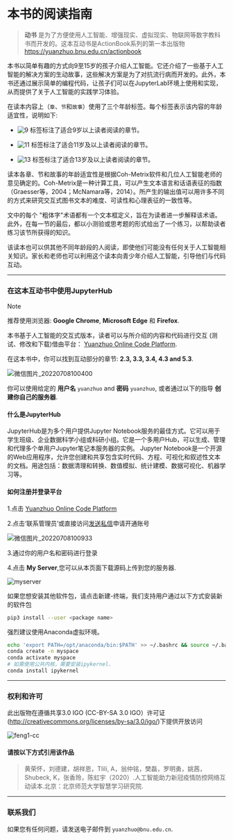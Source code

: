 # 本书的阅读指南

> **动书** 是为了方便使用人工智能、增强现实、虚拟现实、物联网等数字教科书而开发的。这本互动书是ActionBook系列的第一本出版物 <https://yuanzhuo.bnu.edu.cn/actionbook>

本书以简单有趣的方式向9至15岁的孩子介绍人工智能。它还介绍了一些基于人工智能的解决方案的生动故事，这些解决方案是为了对抗流行病而开发的。此外，本书还通过展示简单的编程代码，让孩子们可以在JupyterLab环境上使用和实现，从而提供了关于人工智能的实践学习体验。

在读本内容上（`章`、`节`和`故事`）使用了三个年龄标签。每个标签表示该内容的年龄适宜性，说明如下:

- ![9](https://img.shields.io/badge/Age-9%2B-brightgreen) 标签标注了适合9岁以上读者阅读的章节。

- ![11](https://img.shields.io/badge/Age-11%2B-blueviolet) 标签标注了适合11岁及以上读者阅读的章节。

- ![13](https://img.shields.io/badge/Age-13%2B-9cf) 标签标注了适合13岁及以上读者阅读的章节。

读本各章、节和故事的年龄适宜性是根据Coh-Metrix软件和几位人工智能老师的意见确定的。Coh-Metrix是一种计算工具，可以产生文本语言和话语表征的指数（Graesser等，2004；McNamara等，2014）。所产生的输出值可以用许多不同的方式来研究交互式图书文本的难度、可读性和心理表征的一致性等。

文中的每个 "粗体字"术语都有一个文本框定义，旨在为读者进一步解释该术语。此外，在每一节的最后，都以小测验或思考题的形式给出了一个练习，以帮助读者练习该节所获得的知识。
  
该读本也可以供其他不同年龄段的人阅读，即使他们可能没有任何关于人工智能相关知识。家长和老师也可以利用这个读本向青少年介绍人工智能，引导他们与代码互动。

---

### 在这本互动书中使用JupyterHub

> [!NOTE]
> 推荐使用浏览器: **Google Chrome**, **Microsoft Edge** 和 **Firefox**.

本书基于人工智能的交互式版本，读者可以与所介绍的内容和代码进行交互 (测试、修改和下载)借由平台： [Yuanzhuo Online Code Platform](https://code.yuanzhuo.bnu.edu.cn/).

在这本书中，你可以找到互动部分的章节: **2.3, 3.3, 3.4, 4.3 and 5.3**.

![微信图片_20220708100400](https://md.hass.live/%E5%BE%AE%E4%BF%A1%E5%9B%BE%E7%89%87_20220708100400.png)

你可以使用给定的 **用户名** `yuanzhuo` and **密码** `yuanzhuo`, 或者通过以下的指导 **创建你自己的服务器**.

#### 什么是JupyterHub

JupyterHub是为多个用户提供Jupyter Notebook服务的最佳方式。它可以用于学生班级、企业数据科学小组或科研小组。它是一个多用户Hub，可以生成、管理和代理多个单用户Jupyter笔记本服务器的实例。
Jupyter Notebook是一个开源的Web应用程序，允许您创建和共享包含实时代码、方程、可视化和叙述性文本的文档。用途包括：数据清理和转换、数值模拟、统计建模、数据可视化、机器学习等。

#### 如何注册并登录平台

1.点击 [Yuanzhuo Online Code Platform](https://code.yuanzhuo.bnu.edu.cn/)

2.点击‘联系管理员’或直接访问[发送私信](https://yuanzhuo.bnu.edu.cn/message/send/)申请开通账号

![微信图片_20220708100933](https://md.hass.live/%E5%BE%AE%E4%BF%A1%E5%9B%BE%E7%89%87_20220708100933.png)

3.通过你的用户名和密码进行登录

4.点击 **My Server**,您可以从本页面下载源码上传到您的服务器.

![myserver](http://yuanzhuo.bnu.edu.cn/files/default/2020/07-20/170700413632130717.png)

如果您想安装其他软件包，请点击新建-终端，我们支持用户通过以下方式安装新的软件包

```bash
pip3 install --user <package name>
```

强烈建议使用Anaconda虚拟环境。

```bash
echo 'export PATH=/opt/anaconda/bin:$PATH' >> ~/.bashrc && source ~/.bashrc
conda create -n myspace
conda activate myspace
# 如需使用公共内核，需要安装ipykernel.
conda install ipykernel
```

---

### 权利和许可

此出版物在遵循共享3.0 IGO (CC-BY-SA 3.0 IGO）许可证 (<http://creativecommons.org/licenses/by-sa/3.0/igo/>)下提供开放访问

![feng1-cc](https://md.hass.live/feng1-cc.png)

#### 请按以下方式引用该作品

> 黄荣怀，刘德建，胡祥恩，Tlili, A，翁仲铭，樊磊，罗明勇，姚茜，Shubeck, K，张香玲，陈虹宇（2020）.人工智能助力新冠疫情防控网络互动读本.北京：北京师范大学智慧学习研究院.

---

### 联系我们

如果您有任何问题，请发送电子邮件到 `yuanzhuo@bnu.edu.cn`.
